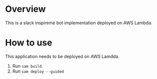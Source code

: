 # Overview
This is a slack inspireme bot implementation deployed on AWS Lambda.

# How to use
This application needs to be deployed on AWS Lamdda.

1. Run `sam build`.
2. Run `sam deploy --guided`

